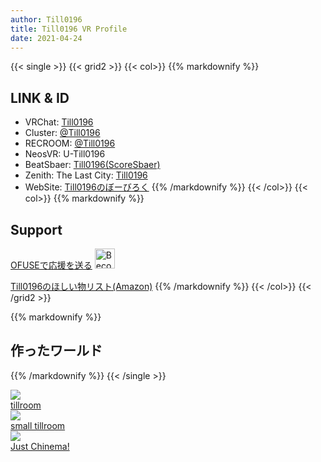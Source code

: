 ```yaml
---
author: Till0196
title: Till0196 VR Profile
date: 2021-04-24
---
```

{{< single >}}
{{< grid2 >}}
{{< col>}}
{{% markdownify %}}
## LINK & ID
* VRChat: [Till0196](https://vrchat.com/home/user/usr_7feccf59-86e7-4b6d-8d58-493e97244309)
* Cluster: [@Till0196](https://cluster.mu/u/Till0196) 
* RECROOM: [@Till0196](https://rec.net/user/Till0196)
* NeosVR: U-Till0196
* BeatSbaer: [Till0196(ScoreSbaer)](https://scoresaber.com/u/76561198318772136)
* Zenith: The Last City: [Till0196](https://skywave.zenithmmo.com/user/till0196)
* WebSite: [Till0196のぼーびろく](https://till0196.com)
{{% /markdownify %}}
{{< /col>}}
{{< col>}}
{{% markdownify %}}
## Support

<a data-ofuse-widget-button href="https://ofuse.me/o?uid=35377" data-ofuse-id="35377" data-ofuse-color="blue-green">OFUSEで応援を送る</a><script async src="https://ofuse.me/assets/platform/widget.js" charset="utf-8"></script>
<a href="https://www.patreon.com/join/till0196?" target="_blank"><img src="https://tinyurl.com/2u8ffyce" alt="Become a Patron!" onmouseenter="this.src = `https://tinyurl.com/yc5f67nm`" onmouseleave="this.src = `https://tinyurl.com/2u8ffyce`" height="32"></a>

[Till0196のほしい物リスト(Amazon)](https://www.amazon.co.jp/hz/wishlist/ls/3NX3Q6YO9LKK6?ref_=wl_share?tag=till019606b-22?tag=till019606b-22)
{{% /markdownify %}}
{{< /col>}}
{{< /grid2 >}}

{{% markdownify %}}
## 作ったワールド
{{% /markdownify %}}
{{< /single >}}

<section class="grid grid-cols-3 gap-4 my-8 max-w-5xl mx-auto" style="min-height: 300px">
  <div class="relative row-span-2 shadow-sm md:shadow-2xl">
    <img
      class="rounded object-cover w-full h-full"
      loading="lazy"
      src="/tillroom.png"
    />
    <div
      class="absolute top-0 left-0 rounded w-full h-full bg-black bg-opacity-30 grid place-items-center opacity-0 hover:opacity-100 transition-opacity duration-200"
    >
      <a
        class="px-6 py-2 rounded-full bg-black text-white"
        href="https://vrchat.com/home/launch?worldId=wrld_6292131e-4e50-4c7b-b180-c5ce08ec0caa"
        target="_blank"
        rel="noopener noreferrer"
        >tillroom</a
      >
    </div>
  </div>

  <div class="relative row-span-2 shadow-sm md:shadow-2xl">
    <img
      class="rounded object-cover w-full h-full"
      loading="lazy"
      src="/small_tillroom.png"
    />
    <div
      class="absolute top-0 left-0 rounded w-full h-full bg-black bg-opacity-30 grid place-items-center opacity-0 hover:opacity-100 transition-opacity duration-200"
    >
      <a
        class="px-6 py-2 rounded-full bg-black text-white"
        href="https://vrchat.com/home/launch?worldId=wrld_6292131e-4e50-4c7b-b180-c5ce08ec0caa"
        target="_blank"
        rel="noopener noreferrer"
        >small tillroom</a
      >
    </div>
  </div>

  <div class="relative row-span-2 shadow-sm md:shadow-2xl">
    <img
      class="rounded object-cover w-full h-full"
      loading="lazy"
      src="/just_chinema.png"
    />
    <div
      class="absolute top-0 left-0 rounded w-full h-full bg-black bg-opacity-30 grid place-items-center opacity-0 hover:opacity-100 transition-opacity duration-200"
    >
      <a
        class="px-6 py-2 rounded-full bg-black text-white"
        href="https://vrchat.com/home/launch?worldId=wrld_6292131e-4e50-4c7b-b180-c5ce08ec0caa"
        target="_blank"
        rel="noopener noreferrer"
        >Just Chinema!</a
      >
    </div>    
  </div>
</section>
